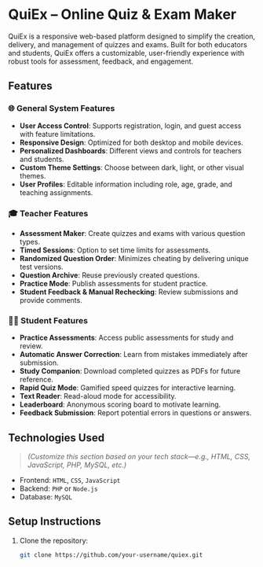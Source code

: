 # QuiEx – Online Quiz & Exam Maker

QuiEx is a responsive web-based platform designed to simplify the creation, delivery, and management of quizzes and exams. Built for both educators and students, QuiEx offers a customizable, user-friendly experience with robust tools for assessment, feedback, and engagement.

## Features

### 🌐 General System Features
- **User Access Control**: Supports registration, login, and guest access with feature limitations.
- **Responsive Design**: Optimized for both desktop and mobile devices.
- **Personalized Dashboards**: Different views and controls for teachers and students.
- **Custom Theme Settings**: Choose between dark, light, or other visual themes.
- **User Profiles**: Editable information including role, age, grade, and teaching assignments.

### 🎓 Teacher Features
- **Assessment Maker**: Create quizzes and exams with various question types.
- **Timed Sessions**: Option to set time limits for assessments.
- **Randomized Question Order**: Minimizes cheating by delivering unique test versions.
- **Question Archive**: Reuse previously created questions.
- **Practice Mode**: Publish assessments for student practice.
- **Student Feedback & Manual Rechecking**: Review submissions and provide comments.

### 👨‍🎓 Student Features
- **Practice Assessments**: Access public assessments for study and review.
- **Automatic Answer Correction**: Learn from mistakes immediately after submission.
- **Study Companion**: Download completed quizzes as PDFs for future reference.
- **Rapid Quiz Mode**: Gamified speed quizzes for interactive learning.
- **Text Reader**: Read-aloud mode for accessibility.
- **Leaderboard**: Anonymous scoring board to motivate learning.
- **Feedback Submission**: Report potential errors in questions or answers.

## Technologies Used

> *(Customize this section based on your tech stack—e.g., HTML, CSS, JavaScript, PHP, MySQL, etc.)*

- Frontend: `HTML`, `CSS`, `JavaScript`
- Backend: `PHP` or `Node.js`
- Database: `MySQL`

## Setup Instructions

1. Clone the repository:
   ```bash
   git clone https://github.com/your-username/quiex.git

